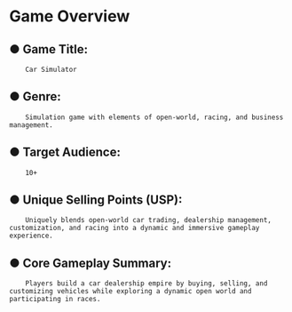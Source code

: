 # Game Overview
## ● Game Title:
        Car Simulator
## ● Genre: 
        Simulation game with elements of open-world, racing, and business management.
## ● Target Audience: 
        10+
## ● Unique Selling Points (USP):
        Uniquely blends open-world car trading, dealership management, customization, and racing into a dynamic and immersive gameplay experience.
## ● Core Gameplay Summary:
        Players build a car dealership empire by buying, selling, and customizing vehicles while exploring a dynamic open world and participating in races.
